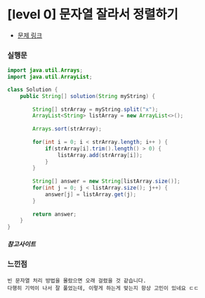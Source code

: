 # [level 0] 문자열 잘라서 정렬하기

* [문제 링크](https://school.programmers.co.kr/learn/courses/30/lessons/181866#)


### 실행문
```java
import java.util.Arrays;
import java.util.ArrayList;

class Solution {
    public String[] solution(String myString) {
        
        String[] strArray = myString.split("x");
        ArrayList<String> listArray = new ArrayList<>();
        
        Arrays.sort(strArray);
        
        for(int i = 0; i < strArray.length; i++ ) {
            if(strArray[i].trim().length() > 0) {
                listArray.add(strArray[i]);
            }    
        }
        
        String[] answer = new String[listArray.size()]; 
        for(int j = 0; j < listArray.size(); j++) {
            answer[j] = listArray.get(j);
        }
        
        return answer;
    }
}
```


##### 참고사이트


### 느낀점
```
빈 문자열 처리 방법을 몰랐으면 오래 걸렸을 것 같습니다.
다행히 기억이 나서 잘 풀었는데, 이렇게 하는게 맞는지 항상 고민이 있네요 ㄷㄷ
``` 